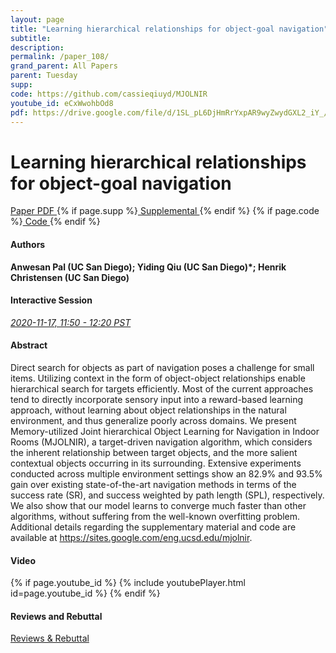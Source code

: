 ```yaml
---
layout: page
title: "Learning hierarchical relationships for object-goal navigation"
subtitle: 
description:
permalink: /paper_108/
grand_parent: All Papers
parent: Tuesday
supp: 
code: https://github.com/cassieqiuyd/MJOLNIR
youtube_id: eCxWwohbOd8
pdf: https://drive.google.com/file/d/1SL_pL6DjHmRrYxpAR9wyZwydGXL2_iY_/view
---
```


# Learning hierarchical relationships for object-goal navigation

<a href="https://drive.google.com/file/d/1SL_pL6DjHmRrYxpAR9wyZwydGXL2_iY_/view" target="_blank" rel="noopener noreferrer" class="btn btn-blue"><i class="fa fa-file-text-o" aria-hidden="true"></i> Paper PDF </a> {% if page.supp %}<a href="" target="_blank" rel="noopener noreferrer" class="btn btn-green"><i class="fa fa-file-text-o" aria-hidden="true"></i> Supplemental </a>{% endif %} {% if page.code %}<a href="https://github.com/cassieqiuyd/MJOLNIR" target="_blank" rel="noopener noreferrer" class="btn"><i class="fa fa-github" aria-hidden="true"></i> Code </a>{% endif %} 

#### Authors
**Anwesan Pal (UC San Diego); Yiding Qiu (UC San Diego)*; Henrik Christensen (UC San Diego)**

#### Interactive Session
<a href="https://pheedloop.com/corl2020/virtual/?page=sessions&section=SESSUDWGU3SSCFP7L" target="_blank" rel="noopener noreferrer"><em>2020-11-17, 11:50 - 12:20 PST </em></a>

#### Abstract
Direct search for objects as part of navigation poses a challenge for small items. Utilizing context in the form of object-object relationships enable hierarchical search for targets efficiently. Most of the current approaches tend to directly incorporate sensory input into a reward-based learning approach, without learning about object relationships in the natural environment, and thus generalize poorly across domains. We present Memory-utilized Joint hierarchical Object Learning for Navigation in Indoor Rooms (MJOLNIR), a target-driven navigation algorithm, which considers the inherent relationship between target objects, and the more salient contextual objects occurring in its surrounding. Extensive experiments conducted across multiple environment settings show an 82.9% and 93.5% gain over existing state-of-the-art navigation methods in terms of the success rate (SR), and success weighted by path length (SPL), respectively. We also show that our model learns to converge much faster than other algorithms, without suffering from the well-known overfitting problem. Additional details regarding the supplementary material and code are available at <a href="https://sites.google.com/eng.ucsd.edu/mjolnir" target="_blank">https://sites.google.com/eng.ucsd.edu/mjolnir</a>.

#### Video
{% if page.youtube_id %}
{% include youtubePlayer.html id=page.youtube_id %}
{% endif %}

#### Reviews and Rebuttal
<a href="https://drive.google.com/file/d/1rRue8uWE-slK6J0ZYLyUNfWl0caJ7lvt/view" target="_blank" rel="noopener noreferrer" class="btn btn-purple"><i class="fa fa-pencil-square-o" aria-hidden="true"></i> Reviews & Rebuttal </a>

